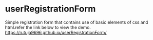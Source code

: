 # userRegistrationForm
Simple registration form that contains use of basic elements of css and html.refer the link below to view the demo.
https://rutuja9696.github.io/userRegistrationForm/
